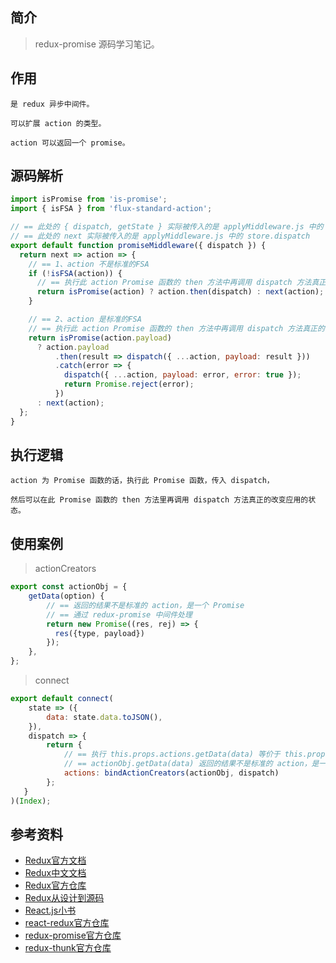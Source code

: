 ## 简介

> redux-promise 源码学习笔记。

## 作用

```text
是 redux 异步中间件。

可以扩展 action 的类型。

action 可以返回一个 promise。
```

## 源码解析

```js
import isPromise from 'is-promise';
import { isFSA } from 'flux-standard-action';

// == 此处的 { dispatch, getState } 实际被传入的是 applyMiddleware.js 中的 middlewareAPI
// == 此处的 next 实际被传入的是 applyMiddleware.js 中的 store.dispatch
export default function promiseMiddleware({ dispatch }) {
  return next => action => {
    // == 1、action 不是标准的FSA
    if (!isFSA(action)) {
      // == 执行此 action Promise 函数的 then 方法中再调用 dispatch 方法真正的改变应用的状态
      return isPromise(action) ? action.then(dispatch) : next(action);
    }

    // == 2、action 是标准的FSA
    // == 执行此 action Promise 函数的 then 方法中再调用 dispatch 方法真正的改变应用的状态
    return isPromise(action.payload)
      ? action.payload
          .then(result => dispatch({ ...action, payload: result }))
          .catch(error => {
            dispatch({ ...action, payload: error, error: true });
            return Promise.reject(error);
          })
      : next(action);
  };
}
```

## 执行逻辑

```text
action 为 Promise 函数的话，执行此 Promise 函数，传入 dispatch，

然后可以在此 Promise 函数的 then 方法里再调用 dispatch 方法真正的改变应用的状态。
```

## 使用案例

> actionCreators

```js
export const actionObj = {
    getData(option) {
        // == 返回的结果不是标准的 action，是一个 Promise
        // == 通过 redux-promise 中间件处理
        return new Promise((res, rej) => {
          res({type, payload})
        });
    },
};
```

> connect

```js
export default connect(
    state => ({
        data: state.data.toJSON(),
    }),
    dispatch => {
        return {
            // == 执行 this.props.actions.getData(data) 等价于 this.props.dispatch(actionObj.getData(data))
            // == actionObj.getData(data) 返回的结果不是标准的 action，是一个函数
            actions: bindActionCreators(actionObj, dispatch)
        };
   }
)(Index);
```

## 参考资料

- [Redux官方文档](https://redux.js.org/introduction/getting-started)
- [Redux中文文档](http://cn.redux.js.org/)
- [Redux官方仓库](https://github.com/reduxjs/redux)
- [Redux从设计到源码](https://tech.meituan.com/2017/07/14/redux-design-code.html)
- [React.js小书](http://huziketang.mangojuice.top/books/react/lesson30)
- [react-redux官方仓库](https://github.com/reduxjs/react-redux)
- [redux-promise官方仓库](https://github.com/redux-utilities/redux-promise)
- [redux-thunk官方仓库](https://github.com/reduxjs/redux-thunk)
